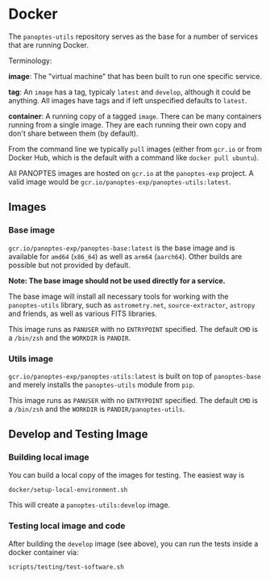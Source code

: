 # Docker

The `panoptes-utils` repository serves as the base for a number of services that are running Docker. 

Terminology:

**image**: The "virtual machine" that has been built to run one specific service. 

**tag**: An `image` has a tag, typicaly `latest` and `develop`, although it could be anything. All images have tags and if left unspecified defaults to `latest`.

**container**: A running copy of a tagged `image`. There can be many containers running from a single image. They are each running their own copy and don't share between them (by default).

From the command line we typically `pull` images (either from `gcr.io` or from Docker Hub, which is the default with a command like `docker pull ubuntu`). 

All PANOPTES images are hosted on `gcr.io` at the `panoptes-exp` project. A valid
image would be `gcr.io/panoptes-exp/panoptes-utils:latest`.

## Images

### Base image

`gcr.io/panoptes-exp/panoptes-base:latest` is the base image and is available for `amd64` (`x86_64`) as well as `arm64` (`aarch64`). Other builds are possible but not provided by default.

**Note: The base image should not be used directly for a service.**

The base image will install all necessary tools for working with the `panoptes-utils` library, such as `astrometry.net`, `source-extractor`, `astropy` and friends, as well as various FITS libraries.  

This image runs as `PANUSER` with no `ENTRYPOINT` specified. The default `CMD` is a `/bin/zsh` and the `WORKDIR` is `PANDIR`.

### Utils image

`gcr.io/panoptes-exp/panoptes-utils:latest` is built on top of `panoptes-base` and merely installs the `panoptes-utils` module from `pip`.

This image runs as `PANUSER` with no `ENTRYPOINT` specified. The default `CMD` is a `/bin/zsh` and the `WORKDIR` is `PANDIR/panoptes-utils`.

## Develop and Testing Image

### Building local image

You can build a local copy of the images for testing. The easiest way is

```bash
docker/setup-local-environment.sh
``` 

This will create a `panoptes-utils:develop` image. 

### Testing local image and code

After building the `develop` image (see above), you can run the tests inside a docker container via:

```bash
scripts/testing/test-software.sh
```
